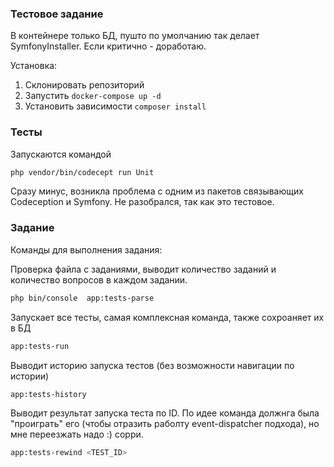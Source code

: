 ### Тестовое задание

В контейнере только БД, пушто по умолчанию так делает SymfonyInstaller. Если критично  - доработаю.


Установка: 

1. Склонировать репозиторий
2. Запустить `docker-compose up -d`
3. Установить зависимости `composer install`


### Тесты

Запускаются командой 

```bash
php vendor/bin/codecept run Unit 
```

Сразу минус, возникла проблема с одним из пакетов связывающих Codeception и Symfony. Не разобрался, так как это тестовое.

### Задание

Команды для выполнения задания:


Проверка файла с заданиями, выводит количество заданий и количество вопросов в каждом задании.
```bash
php bin/console  app:tests-parse
```

Запускает все тесты, самая комплексная команда, также сохроаняет их в БД
```bash
app:tests-run
```

Выводит историю запуска тестов (без возможности навигации по истории)
```bash
app:tests-history
```

Выводит результат запуска теста по ID. По идее команда должнга была "проиграть" его (чтобы отразить раболту event-dispatcher подхода), но мне переезжать надо :) сорри.
```bash
app:tests-rewind <TEST_ID>
```